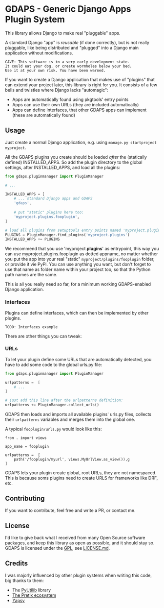 # GDAPS - Generic Django Apps Plugin System

This library allows Django to make real "pluggable" apps.

A standard Django "app" is *reusable* (if done correctly), but is not really pluggable,
like being distributed and "plugged" into a Django main application without modifications.

    CAVE: This software is in a very early development state. 
    It could eat your dog, or create wormholes below your bed.
    Use it at your own risk. You have been warned.

If you want to create a Django application that makes use of "plugins" that can extend your project later,
this library is right for you. It consists of a few bells and twistles where Django lacks "automagic":

* Apps are automatically found using pkgtools' entry points
* Apps can use their own URLs (they are included automatically)
* Apps can define Interfaces, that other GDAPS apps can implement (these are automatically found) 

## Usage

Just create a normal Django application, e.g. using `manage.py startproject myproject`.

All the GDAPS plugins you create should be loaded *after* the (statically defined) INSTALLED_APPS.
So add the plugin directory to the global settings, after INSTALLED_APPS, and load all
the plugins:

```python
from gdaps.pluginmanager import PluginManager

# ...

INSTALLED_APPS = [
    # ... standard Django apps and GDAPS
    'gdaps',
    
    # put "static" plugins here too:
    'myproject.plugins.fooplugin', 
]

# load all plugins from setuptools entry points named 'myproject.plugins' 
PLUGINS = PluginManager.find_plugins('myproject.plugins')
INSTALLED_APPS += PLUGINS

```

We recommend that you use 'myproject.**plugins**' as entrypoint, this way you can
use myproject.plugins.fooplugin as dotted appname, no matter whether you put the app
into your real "static" `myproject/plugins/fooplugin` folder, or provide it vie PyPi.
You can use anything you want, but don't forget to use that name as folder name 
within your project too, so that the Python path names are the same.

This is all you really need so far, for a minimum working GDAPS-enabled Django application.


### Interfaces

Plugins can define interfaces, which can then be implemented by other plugins.

```TODO: Interfaces example```

There are other things you can tweak:


### URLs

To let your plugin define some URLs that are automatically detected, you have to add some code to the global urls.py file:

```python
from gdaps.pluginmanager import PluginManager 

urlpatterns =  [
    # ...
]

# just add this line after the urlpatterns definition:
urlpatterns += PluginManager.collect_urls()
```
GDAPS then loads and imports all available plugins' urls.py files, collects
their `urlpatterns` variables and merges them into the global one.

A typical `fooplugin/urls.py` would look like this:

    from . import views
    
    app_name = fooplugin

    urlpatterns =  [
        path('/fooplugin/myurl', views.MyUrlView.as_view()),g
    ]

GDAPS lets your plugin create global, root URLs, they are not namespaced. This is because soms plugins need to create URLS for frameworks like DRF, etc.

## Contributing

If you want to contribute, feel free and write a PR, or contact me.


## License

I'd like to give back what I received from many Open Source software packages, and keep this
library as open as possible, and it should stay so.
GDAPS is licensed under the [GPL](https://www.gnu.org/licenses/gpl.html), see [LICENSE.md](LICENSE.md).


## Credits

I was majorly influenced by other plugin systems when writing this code, big thanks to them:

* The [PyUtilib](https://github.com/PyUtilib/pyutilib) library
* [The Pretix ecosystem](https://pretix.eu/)
* [Yapsy](http://yapsy.sourceforge.net/)